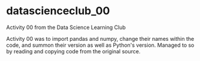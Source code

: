 # datascienceclub_00
Activity 00 from the Data Science Learning Club

Activity 00 was to import pandas and numpy, change their names within the code, and summon their version as well as Python's version. Managed to so by reading and copying code from the original source. 
